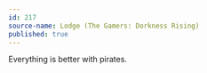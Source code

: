 ```yaml
---
id: 217
source-name: Lodge (The Gamers: Dorkness Rising)
published: true
---
```


<p>Everything is better with pirates.</p>


